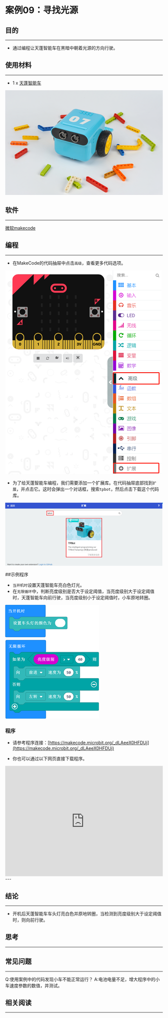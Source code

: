 # 案例09：寻找光源

## 目的
---
- 通过编程让天蓬智能车在黑暗中朝着光源的方向行驶。

## 使用材料
---

- 1 x [天蓬智能车](https://item.taobao.com/item.htm?spm=a1z10.5-c-s.w4002-18602834185.41.68d15ccfBFHNPy&id=618758535761)



![](./images/TPBot_tianpeng_case_01_01.png)





## 软件
---
[微软makecode](https://makecode.microbit.org/#)


## 编程
---


- 在MakeCode的代码抽屉中点击`高级`，查看更多代码选项。

![](./images/TPBot_tianpeng_case_01_02.png)

- 为了给天蓬智能车编程，我们需要添加一个扩展库。在代码抽屉底部找到`扩展`，并点击它。这时会弹出一个对话框，搜索`tpbot`，然后点击下载这个代码库。

![](./images/TPBot_tianpeng_case_01_03.png)

##示例程序
- `当开机时`设置天蓬智能车亮白色灯光。
- 在`无限循环`中，判断亮度级别是否大于设定阈值，当亮度级别大于设定阈值时，天蓬智能车向前行驶，当亮度级别小于设定阈值时，小车原地转圈。

![](./images/TPBot_tianpeng_case_09_04.png)

### 程序
- 请参考程序连接：[https://makecode.microbit.org/_dLAeeX0HFDUj](https://makecode.microbit.org/_dLAeeX0HFDUj)

- 你也可以通过以下网页直接下载程序。

<div style="position:relative;height:0;padding-bottom:70%;overflow:hidden;"><iframe style="position:absolute;top:0;left:0;width:100%;height:100%;" src="https://makecode.microbit.org/#pub:_dLAeeX0HFDUj" frameborder="0" sandbox="allow-popups allow-forms allow-scripts allow-same-origin"></iframe></div>  
---

## 结论
---

- 开机后天蓬智能车车头灯亮白色并原地转圈，当检测到亮度级别大于设定阈值时，则向前行驶。


## 思考
---


## 常见问题
---
Q:使用案例中的代码发现小车不能正常运行？
A:电池电量不足，增大程序中的小车速度参数的数值，并测试。

## 相关阅读  
---

